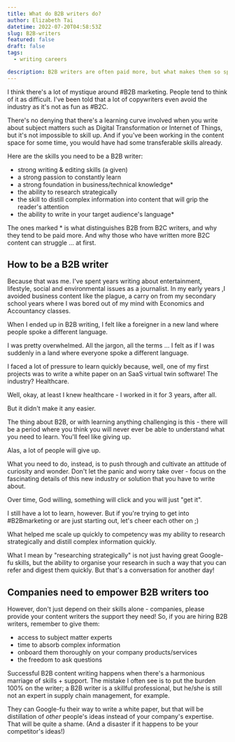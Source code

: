 ```yaml
---
title: What do B2B writers do?
author: Elizabeth Tai
datetime: 2022-07-20T04:58:53Z
slug: B2B-writers
featured: false
draft: false
tags:
  - writing careers

description: B2B writers are often paid more, but what makes them so special?
---
```


I think there's a lot of mystique around #B2B marketing. People tend to think of it as difficult. I've been told that a lot of copywriters even avoid the industry as it's not as fun as #B2C.

There's no denying that there's a learning curve involved when you write about subject matters such as Digital Transformation or Internet of Things, but it's not impossible to skill up. And if you've been working in the content space for some time, you would have had some transferable skills already.

Here are the skills you need to be a B2B writer:

- strong writing & editing skills (a given)
- a strong passion to constantly learn
- a strong foundation in business/technical knowledge\*
- the ability to research strategically
- the skill to distill complex information into content that will grip the reader's attention
- the ability to write in your target audience's language\*

The ones marked \* is what distinguishes B2B from B2C writers, and why they tend to be paid more. And why those who have written more B2C content can struggle ... at first.

## How to be a B2B writer

Because that was me. I've spent years writing about entertainment, lifestyle, social and environmental issues as a journalist. In my early years ,I avoided business content like the plague, a carry on from my secondary school years where I was bored out of my mind with Economics and Accountancy classes.

When I ended up in B2B writing, I felt like a foreigner in a new land where people spoke a different language.

I was pretty overwhelmed. All the jargon, all the terms ... I felt as if I was suddenly in a land where everyone spoke a different language.

I faced a lot of pressure to learn quickly because, well, one of my first projects was to write a white paper on an SaaS virtual twin software! The industry? Healthcare.

Well, okay, at least I knew healthcare - I worked in it for 3 years, after all.

But it didn't make it any easier.

The thing about B2B, or with learning anything challenging is this - there will be a period where you think you will never ever be able to understand what you need to learn. You'll feel like giving up.

Alas, a lot of people will give up.

What you need to do, instead, is to push through and cultivate an attitude of curiosity and wonder. Don't let the panic and worry take over - focus on the fascinating details of this new industry or solution that you have to write about.

Over time, God willing, something will click and you will just "get it".

I still have a lot to learn, however. But if you're trying to get into #B2Bmarketing or are just starting out, let's cheer each other on ;)

What helped me scale up quickly to competency was my ability to research strategically and distill complex information quickly.

What I mean by "researching strategically" is not just having great Google-fu skills, but the ability to organise your research in such a way that you can refer and digest them quickly. But that's a conversation for another day!

## Companies need to empower B2B writers too

However, don't just depend on their skills alone - companies, please provide your content writers the support they need! So, if you are hiring B2B writers, remember to give them:

- access to subject matter experts
- time to absorb complex information
- onboard them thoroughly on your company products/services
- the freedom to ask questions

Successful B2B content writing happens when there's a harmonious marriage of skills + support. The mistake I often see is to put the burden 100% on the writer; a B2B writer is a skillful professional, but he/she is still not an expert in supply chain management, for example.

They can Google-fu their way to write a white paper, but that will be distillation of _other_ people's ideas instead of your company's expertise. That will be quite a shame. (And a disaster if it happens to be your competitor's ideas!)
